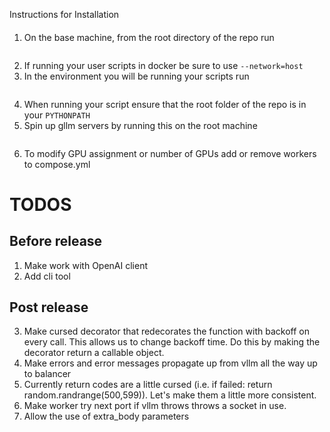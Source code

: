 Instructions for Installation
####

1. On the base machine, from the root directory of the repo run
```>>> docker compose -p <your_name> build
```
2. If running your user scripts in docker be sure to use `--network=host`
3. In the environment you will be running your scripts run
```>>> pip install -r requirements.txt
```
4. When running your script ensure that the root folder of the repo is in your `PYTHONPATH`
5. Spin up gllm servers by running this on the root machine
``` >>> docker compose -p <your_name> up
```
6. To modify GPU assignment or number of GPUs add or remove workers to compose.yml


# TODOS
## Before release
1. Make work with OpenAI client
2. Add cli tool
## Post release

3. Make cursed decorator that redecorates the function with backoff on every call. This allows us to change backoff time. Do this by making the decorator return a callable object. 
4. Make errors and error messages propagate up from vllm all the way up to balancer 
5. Currently return codes are a little cursed (i.e. if failed: return random.randrange(500,599)). Let's make them a little more consistent.
6. Make worker try next port if vllm throws throws a socket in use. 
7. Allow the use of extra_body parameters

